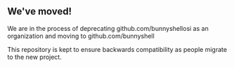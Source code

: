 ## We've moved!

We are in the process of deprecating github.com/bunnyshellosi as an organization and moving to github.com/bunnyshell

This repository is kept to ensure backwards compatibility as people migrate to the new project.
